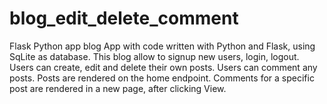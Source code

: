 # blog_edit_delete_comment
Flask Python app blog
App with code written with Python and Flask, using SqLite as database.
This blog allow to signup new users, login, logout.
Users can create, edit and delete their own posts.
Users can comment any posts.
Posts are rendered on the home endpoint.
Comments for a specific post are rendered in a new page, after clicking View.
